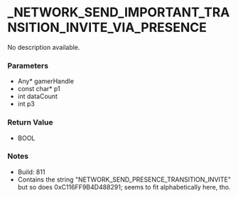 # _NETWORK_SEND_IMPORTANT_TRANSITION_INVITE_VIA_PRESENCE

No description available.

### Parameters
* Any* gamerHandle
* const char* p1
* int dataCount
* int p3

### Return Value
* BOOL

### Notes
* Build: 811
* Contains the string "NETWORK_SEND_PRESENCE_TRANSITION_INVITE" but so does 0xC116FF9B4D488291; seems to fit alphabetically here, tho.

